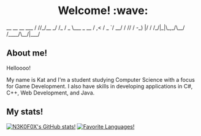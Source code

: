 <h1 align=center>Welcome! :wave:</h1>
   __ __     __    ___          
  / //_/__ _/ /_  / _ \___ _  __
 / ,< / _ `/ __/ / // / -_) |/ /
/_/|_|\_,_/\__/ /____/\__/|___/ 
                                
## About me!

<p> Helloooo! </p>
<p> My name is Kat and I'm a student studying Computer Science with a focus for Game Development. I also have skills in developing applications in C#, C++, Web Development, and Java.</p>

## My stats!
[![N3K0F0X's GitHub stats!](https://github-readme-stats.vercel.app/api?username=N3K0F0X&show_icons=true&theme=rose_pine&rank_icon=github)](https://github.com/anuraghazra/github-readme-stats)
[![Favorite Languages!](https://github-readme-stats.vercel.app/api/top-langs/?username=N3K0F0X&theme=rose_pine)](https://github.com/anuraghazra/github-readme-stats)
